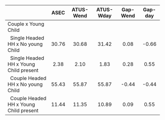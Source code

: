 
|                      |         ASEC |    ATUS-Wend |    ATUS-Wday |     Gap-Wend |      Gap-day |
| -------------------- | :----------: | :----------: | :----------: | :----------: | :----------: |
| Couple x Young Child |              |              |              |              |              |
| &nbsp;&nbsp;Single Headed HH x No young Child |        30.76 |        30.68 |        31.42 |         0.08 |        -0.66 |
| &nbsp;&nbsp;Single Headed HH x Young Child present |         2.38 |         2.10 |         1.83 |         0.28 |         0.55 |
| &nbsp;&nbsp;Couple Headed HH x No young Child |        55.43 |        55.87 |        55.87 |        -0.44 |        -0.44 |
| &nbsp;&nbsp;Couple Headed HH x Young Child present |        11.44 |        11.35 |        10.89 |         0.09 |         0.55 |

